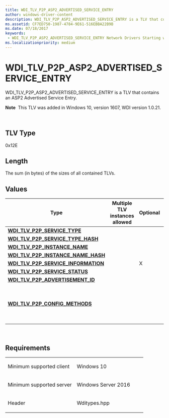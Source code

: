 ```yaml
---
title: WDI_TLV_P2P_ASP2_ADVERTISED_SERVICE_ENTRY
author: windows-driver-content
description: WDI_TLV_P2P_ASP2_ADVERTISED_SERVICE_ENTRY is a TLV that contains an ASP2 Advertised Service Entry.
ms.assetid: CF7ED750-1987-4784-9E61-516EBBA22B9B
ms.date: 07/18/2017
keywords:
 - WDI_TLV_P2P_ASP2_ADVERTISED_SERVICE_ENTRY Network Drivers Starting with Windows Vista
ms.localizationpriority: medium
---
```


# WDI\_TLV\_P2P\_ASP2\_ADVERTISED\_SERVICE\_ENTRY


WDI\_TLV\_P2P\_ASP2\_ADVERTISED\_SERVICE\_ENTRY is a TLV that contains an ASP2 Advertised Service Entry.

**Note**  This TLV was added in Windows 10, version 1607, WDI version 1.0.21.

 

## TLV Type


0x12E

## Length


The sum (in bytes) of the sizes of all contained TLVs.

## Values


| Type                                                                           | Multiple TLV instances allowed | Optional | Description                                                                                                                                                                                                                                                                              |
|--------------------------------------------------------------------------------|--------------------------------|----------|------------------------------------------------------------------------------------------------------------------------------------------------------------------------------------------------------------------------------------------------------------------------------------------|
| [**WDI\_TLV\_P2P\_SERVICE\_TYPE**](wdi-tlv-p2p-service-type.md)               |                                |          | Service Type of the service (UTF-8), up to 21 bytes.                                                                                                                                                                                                                                     |
| [**WDI\_TLV\_P2P\_SERVICE\_TYPE\_HASH**](wdi-tlv-p2p-service-type-hash.md)    |                                |          | Hash of Service Type.                                                                                                                                                                                                                                                                    |
| [**WDI\_TLV\_P2P\_INSTANCE\_NAME**](wdi-tlv-p2p-instance-name.md)             |                                |          | Instance Type of the service (UTF-8), up to 63 bytes.                                                                                                                                                                                                                                    |
| [**WDI\_TLV\_P2P\_INSTANCE\_NAME\_HASH**](wdi-tlv-p2p-instance-name-hash.md)  |                                |          | Hash of "Instance Name, Service Type".                                                                                                                                                                                                                                                   |
| [**WDI\_TLV\_P2P\_SERVICE\_INFORMATION**](wdi-tlv-p2p-service-information.md) |                                | X        | Service Information for the service.                                                                                                                                                                                                                                                     |
| [**WDI\_TLV\_P2P\_SERVICE\_STATUS**](wdi-tlv-p2p-service-status.md)           |                                |          | Service Status of the service.                                                                                                                                                                                                                                                           |
| [**WDI\_TLV\_P2P\_ADVERTISEMENT\_ID**](wdi-tlv-p2p-advertisement-id.md)       |                                |          | An ID that uniquely identifies the service instance.                                                                                                                                                                                                                                     |
| [**WDI\_TLV\_P2P\_CONFIG\_METHODS**](wdi-tlv-p2p-config-methods.md)           |                                |          | Configuration methods as defined in [**WDI\_WPS\_CONFIGURATION\_METHOD**](https://msdn.microsoft.com/library/windows/hardware/dn898198). Only **WDI\_WPS\_CONFIGURATION\_METHOD\_DISPLAY**, **WDI\_WPS\_CONFIGURATION\_METHOD\_KEYPAD**, and **WDI\_WPS\_CONFIGURATION\_METHOD\_WFDS\_DEFAULT** are applicable. |

 

Requirements
------------

<table>
<colgroup>
<col width="50%" />
<col width="50%" />
</colgroup>
<tbody>
<tr class="odd">
<td><p>Minimum supported client</p></td>
<td><p>Windows 10</p></td>
</tr>
<tr class="even">
<td><p>Minimum supported server</p></td>
<td><p>Windows Server 2016</p></td>
</tr>
<tr class="odd">
<td><p>Header</p></td>
<td>Wditypes.hpp</td>
</tr>
</tbody>
</table>

 

 




